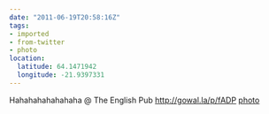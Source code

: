 ```yaml
---
date: "2011-06-19T20:58:16Z"
tags:
- imported
- from-twitter
- photo
location:
  latitude: 64.1471942
  longitude: -21.9397331
---
```

Hahahahahahahaha @ The English Pub http://gowal.la/p/fADP [photo](/tags/photo)
